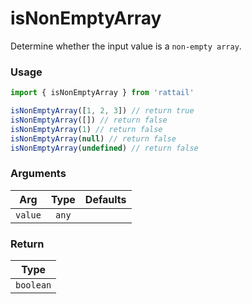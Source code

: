 # isNonEmptyArray

Determine whether the input value is a `non-empty array`.

### Usage

```ts
import { isNonEmptyArray } from 'rattail'

isNonEmptyArray([1, 2, 3]) // return true
isNonEmptyArray([]) // return false
isNonEmptyArray(1) // return false
isNonEmptyArray(null) // return false
isNonEmptyArray(undefined) // return false
```

### Arguments

| Arg     | Type  | Defaults |
| ------- | :---: | -------: |
| `value` | `any` |          |

### Return

|   Type    |
| :-------: |
| `boolean` |
